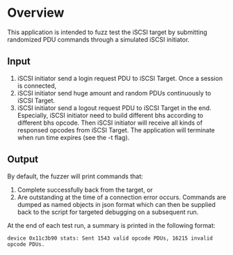 # Overview

This application is intended to fuzz test the iSCSI target by submitting
randomized PDU commands through a simulated iSCSI initiator.

## Input

1. iSCSI initiator send a login request PDU to iSCSI Target. Once a session is connected,
2. iSCSI initiator send huge amount and random PDUs continuously to iSCSI Target.
3. iSCSI initiator send a logout request PDU to iSCSI Target in the end.
Especially, iSCSI initiator need to build different bhs according to different bhs opcode.
Then iSCSI initiator will receive all kinds of responsed opcodes from iSCSI Target.
The application will terminate when run time expires (see the -t flag).

## Output

By default, the fuzzer will print commands that:
1. Complete successfully back from the target, or
2. Are outstanding at the time of a connection error occurs.
Commands are dumped as named objects in json format which can then be supplied back to the
script for targeted debugging on a subsequent run.

At the end of each test run, a summary is printed in the following format:

~~~
device 0x11c3b90 stats: Sent 1543 valid opcode PDUs, 16215 invalid opcode PDUs.
~~~
